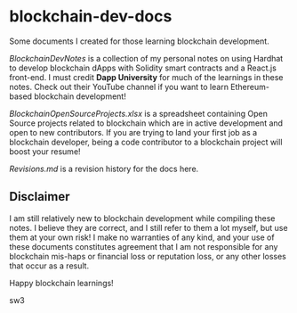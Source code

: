# blockchain-dev-docs
Some documents I created for those learning blockchain development.

*BlockchainDevNotes* is a collection of my personal notes on using Hardhat to develop 
blockchain dApps with Solidity smart contracts and a React.js front-end. I must credit 
**Dapp University** for much of the learnings in these notes.  Check out their YouTube 
channel if you want to learn Ethereum-based blockchain development!

*BlockchainOpenSourceProjects.xlsx* is a spreadsheet containing Open Source projects 
related to blockchain which are in active development and open to new contributors.
If you are trying to land your first job as a blockchain developer, being a code 
contributor to a blockchain project will boost your resume!

*Revisions.md* is a revision history for the docs here.


## Disclaimer
I am still relatively new to blockchain development while compiling these notes. I 
believe they are correct, and I still refer to them a lot myself, but use them at your 
own risk! I make no warranties of any kind, and your use of these documents constitutes agreement 
that I am not responsible for any blockchain mis-haps or financial loss or reputation
loss, or any other losses that occur as a result.

Happy blockchain learnings!

sw3
